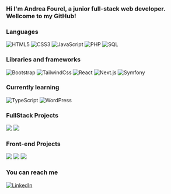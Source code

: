 ### Hi I'm Andrea Fourel, a junior full-stack web developer. Wellcome to my GitHub!

### Languages

![HTML5](https://img.shields.io/badge/-HTML5-000?&logo=HTML5)
![CSS3](https://img.shields.io/badge/-CSS3-000?&logo=CSS3)
![JavaScript](https://img.shields.io/badge/-JavaScript-000?&logo=JavaScript)
![PHP](https://img.shields.io/badge/-PHP-000?&logo=PHP)
![SQL](https://img.shields.io/badge/-SQL-000?&logo=MySQL)

### Libraries and frameworks
![Bootstrap](https://img.shields.io/badge/-Bootstrap-000?&logo=Bootstrap)
![TailwindCss](https://img.shields.io/badge/-TailwindCss-000?&logo=TailwindCss)
![React](https://img.shields.io/badge/-React-000?&logo=React)
![Next.js](https://img.shields.io/badge/-Next.js-000?&logo=Next.js)
![Symfony](https://img.shields.io/badge/-Symfony-000?&logo=Symfony)

### Currently learning
![TypeScript](https://img.shields.io/badge/-TypeScript-000?&logo=TypeScript)
![WordPress](https://img.shields.io/badge/-WordPress-000?&logo=WordPress)

### FullStack Projects
[![](https://img.shields.io/badge/-%20Restaurant%20WebApp-155263)](https://andreafourel.fr/labouchedesgouts/public/)
[![](https://img.shields.io/badge/-%20Les%20Pizzas%20De%20Charlotte-B92530)](https://www.lespizzasdecharlotte.com/)

### Front-end Projects
[![](https://img.shields.io/badge/-%20Djenkafo%20Art-F0C929)](https://www.djenkafoart.com/)
[![](https://img.shields.io/badge/-%20Mahm-C6B4CE)](https://www.mahm.fr/)
[![](https://img.shields.io/badge/-%20Dice%20Battle-1B1717)](https://andreafourel.github.io/evaluationStudiJsDOM/)

### You can reach me
[![LinkedIn](https://img.shields.io/badge/-My%20LinkedIn-000?&logo=LinkedIn)](www.linkedin.com/in/andréa-fourel-1a3812109)


<!--
**AndreaFourel/AndreaFourel** is a ✨ _special_ ✨ repository because its `README.md` (this file) appears on your GitHub profile.

Here are some ideas to get you started:

- 🔭 I’m currently working on ...
- 🌱 I’m currently learning ...
- 👯 I’m looking to collaborate on ...
- 🤔 I’m looking for help with ...
- 💬 Ask me about ...
- 📫 How to reach me: ...
- 😄 Pronouns: ...
- ⚡ Fun fact: ...
-->

